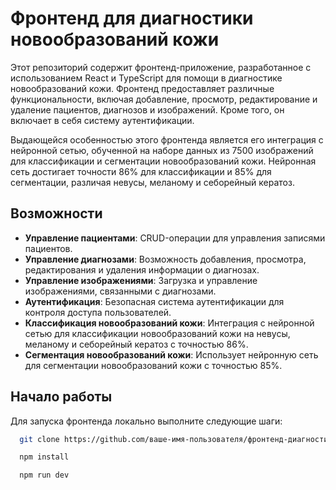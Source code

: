# Фронтенд для диагностики новообразований кожи

Этот репозиторий содержит фронтенд-приложение, разработанное с использованием React и TypeScript для помощи в диагностике новообразований кожи. Фронтенд предоставляет различные функциональности, включая добавление, просмотр, редактирование и удаление пациентов, диагнозов и изображений. Кроме того, он включает в себя систему аутентификации.

Выдающейся особенностью этого фронтенда является его интеграция с нейронной сетью, обученной на наборе данных из 7500 изображений для классификации и сегментации новообразований кожи. Нейронная сеть достигает точности 86% для классификации и 85% для сегментации, различая невусы, меланому и себорейный кератоз.

## Возможности

- **Управление пациентами**: CRUD-операции для управления записями пациентов.
- **Управление диагнозами**: Возможность добавления, просмотра, редактирования и удаления информации о диагнозах.
- **Управление изображениями**: Загрузка и управление изображениями, связанными с диагнозами.
- **Аутентификация**: Безопасная система аутентификации для контроля доступа пользователей.
- **Классификация новообразований кожи**: Интеграция с нейронной сетью для классификации новообразований кожи на невусы, меланому и себорейный кератоз с точностью 86%.
- **Сегментация новообразований кожи**: Использует нейронную сеть для сегментации новообразований кожи с точностью 85%.

## Начало работы

Для запуска фронтенда локально выполните следующие шаги:

```bash
  git clone https://github.com/ваше-имя-пользователя/фронтенд-диагностики-новообразований-кожи.git

  npm install

  npm run dev
```
